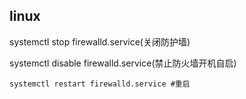 ## linux

systemctl stop firewalld.service(关闭防护墙)

systemctl disable firewalld.service(禁止防火墙开机自启)

```
systemctl restart firewalld.service #重启
```